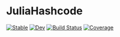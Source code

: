 # JuliaHashcode

[![Stable](https://img.shields.io/badge/docs-stable-blue.svg)](https://smonel12.github.io/JuliaHashcode.jl/stable/)
[![Dev](https://img.shields.io/badge/docs-dev-blue.svg)](https://smonel12.github.io/JuliaHashcode.jl/dev/)
[![Build Status](https://github.com/smonel12/JuliaHashcode.jl/actions/workflows/CI.yml/badge.svg?branch=main)](https://github.com/smonel12/JuliaHashcode.jl/actions/workflows/CI.yml?query=branch%3Amain)
[![Coverage](https://codecov.io/gh/smonel12/JuliaHashcode.jl/branch/main/graph/badge.svg)](https://codecov.io/gh/smonel12/JuliaHashcode.jl)
